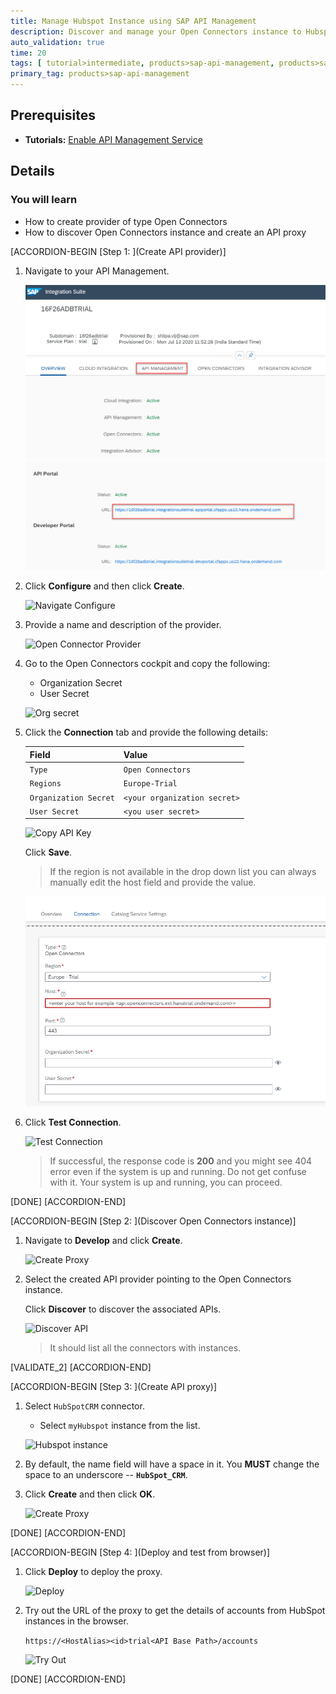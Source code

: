 ```yaml
---
title: Manage Hubspot Instance using SAP API Management
description: Discover and manage your Open Connectors instance to Hubspot in SAP API Management.
auto_validation: true
time: 20
tags: [ tutorial>intermediate, products>sap-api-management, products>sap-cloud-platform]
primary_tag: products>sap-api-management
---
```


## Prerequisites
- **Tutorials:** [Enable API Management Service](https://developers.sap.com/tutorials/hcp-apim-enable-service.html)

## Details
### You will learn
  - How to create provider of type Open Connectors
  - How to discover Open Connectors instance and create an API proxy

[ACCORDION-BEGIN [Step 1: ](Create API provider)]

1. Navigate to your API Management.

    ![Access API Management](01-open-API-Portal.png)
    ![Open API Portal](09-access-APIM_API_Portal_URL.png)

2. Click **Configure** and then click **Create**.

    ![Navigate Configure](02-Navigate-configure.png)

3. Provide a name and description of the provider.

    ![Open Connector Provider](03-open-Connector-Provider.png)

4. Go to the Open Connectors cockpit and copy the following:

    - Organization Secret
    - User Secret  

    ![Org secret](04-OrgSecret.png)

5. Click the **Connection** tab and provide the following details:

    **Field** | **Value**
    ---- | ----
    `Type` |`Open Connectors`
    `Regions` |`Europe-Trial`
    `Organization Secret` |`<your organization secret>`
    `User Secret` | `<you user secret>`

    ![Copy API Key](05-Connection.png)

    Click **Save**.

    >If the region is not available in the drop down list you can always manually edit the host field and provide the value.

    ![Edit Host](05_Edit_host.png)

6. Click **Test Connection**.

    ![Test Connection](06-test-connection.png)

    >If successful, the response code is **200** and you might see 404 error even if the system is up and running. Do not get confuse with it. Your system is up and running, you can proceed.

[DONE]
[ACCORDION-END]

[ACCORDION-BEGIN [Step 2: ](Discover Open Connectors instance)]
1. Navigate to **Develop** and click **Create**.

    ![Create Proxy](07-create-proxy.png)

2. Select the created API provider pointing to the Open Connectors instance.

    Click **Discover** to discover the associated APIs.

    ![Discover API](08-Discover.png)

    >It should list all the connectors with instances.

[VALIDATE_2]
[ACCORDION-END]

[ACCORDION-BEGIN [Step 3: ](Create API proxy)]

1. Select `HubSpotCRM` connector.

    - Select `myHubspot` instance from the list.

    ![Hubspot instance](09-hubspot-instance.png)

2. By default, the name field will have a space in it. You **MUST** change the space to an underscore -- **`HubSpot_CRM`**.

3. Click **Create** and then click **OK**.

    ![Create Proxy](10-create-proxy.png)

[DONE]
[ACCORDION-END]

[ACCORDION-BEGIN [Step 4: ](Deploy and test from browser)]

1. Click **Deploy** to deploy the proxy.

    ![Deploy](11-deploy.png)

2. Try out the URL of the proxy to get the details of accounts from HubSpot instances in the browser.

    `https://<HostAlias><id>trial<API Base Path>/accounts`

    ![Try Out](12-Try-out.png)

[DONE]
[ACCORDION-END]
